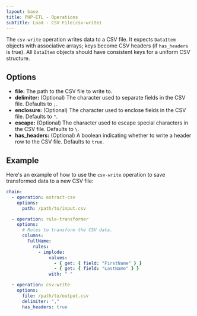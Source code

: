 ```yaml
---
layout: base
title: PHP-ETL - Operations
subTitle: Load - CSV File(csv-write)
---
```


The `csv-write` operation writes data to a CSV file. It expects `DataItem` objects with associative arrays; keys become CSV headers (if `has_headers` is true). All `DataItem` objects should have consistent keys for a uniform CSV structure.

## Options

- **file:** The path to the CSV file to write to.
- **delimiter:** (Optional) The character used to separate fields in the CSV file. Defaults to `;`.
- **enclosure:** (Optional) The character used to enclose fields in the CSV file. Defaults to `"`.
- **escape:** (Optional) The character used to escape special characters in the CSV file. Defaults to `\`.
- **has_headers:** (Optional) A boolean indicating whether to write a header row to the CSV file. Defaults to `true`.

## Example

Here's an example of how to use the `csv-write` operation to save transformed data to a new CSV file:

```yaml
chain:
  - operation: extract-csv
    options:
      path: /path/to/input.csv

  - operation: rule-transformer
    options:
      # Rules to transform the CSV data.
      columns:
        FullName:
          rules:
            - implode:
                values:
                  - { get: { field: "FirstName" } }
                  - { get: { field: "LastName" } }
                with: " "

  - operation: csv-write
    options:
      file: /path/to/output.csv
      delimiter: ","
      has_headers: true
```